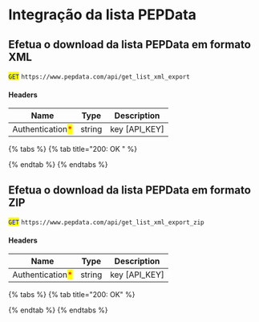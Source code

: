 # Integração da lista PEPData

## Efetua o download da lista PEPData em formato XML

<mark style="color:blue;">`GET`</mark> `https://www.pepdata.com/api/get_list_xml_export`

#### Headers

| Name                                             | Type   | Description     |
| ------------------------------------------------ | ------ | --------------- |
| Authentication<mark style="color:red;">\*</mark> | string | key \[API\_KEY] |

{% tabs %}
{% tab title="200: OK " %}

{% endtab %}
{% endtabs %}

## Efetua o download da lista PEPData em formato ZIP

<mark style="color:blue;">`GET`</mark> `https://www.pepdata.com/api/get_list_xml_export_zip`

#### Headers

| Name                                             | Type   | Description     |
| ------------------------------------------------ | ------ | --------------- |
| Authentication<mark style="color:red;">\*</mark> | string | key \[API\_KEY] |

{% tabs %}
{% tab title="200: OK" %}

{% endtab %}
{% endtabs %}
